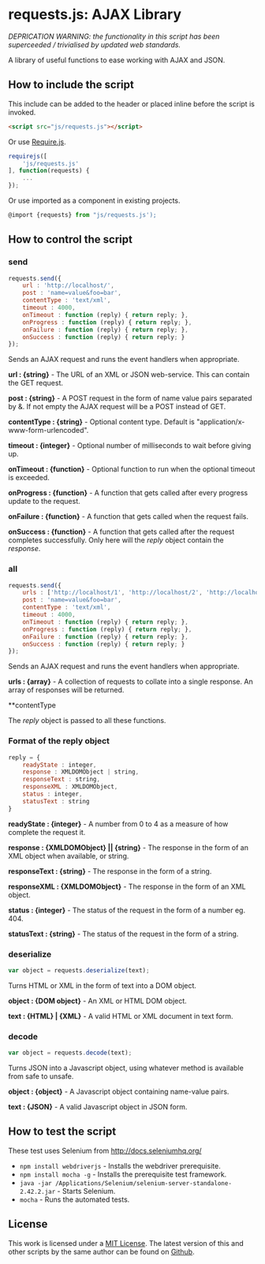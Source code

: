 # requests.js: AJAX Library

*DEPRICATION WARNING: the functionality in this script has been superceeded / trivialised by updated web standards.*

A library of useful functions to ease working with AJAX and JSON.

## How to include the script

This include can be added to the header or placed inline before the script is invoked.

```html
<script src="js/requests.js"></script>
```

Or use [Require.js](https://requirejs.org/).

```js
requirejs([
	'js/requests.js'
], function(requests) {
	...
});
```

Or use imported as a component in existing projects.

```js
@import {requests} from "js/requests.js');
```

## How to control the script

### send

```javascript
requests.send({
	url : 'http://localhost/',
	post : 'name=value&foo=bar',
	contentType : 'text/xml',
	timeout : 4000,
	onTimeout : function (reply) { return reply; },
	onProgress : function (reply) { return reply; },
	onFailure : function (reply) { return reply; },
	onSuccess : function (reply) { return reply; }
});
```

Sends an AJAX request and runs the event handlers when appropriate.

**url : {string}** - The URL of an XML or JSON web-service. This can contain the GET request.

**post : {string}** - A POST request in the form of name value pairs separated by &. If not empty the AJAX request will be a POST instead of GET.

**contentType : {string}** - Optional content type. Default is "application/x-www-form-urlencoded".

**timeout : {integer}** - Optional number of milliseconds to wait before giving up.

**onTimeout : {function}** - Optional function to run when the optional timeout is exceeded.

**onProgress : {function}** - A function that gets called after every progress update to the request.

**onFailure : {function}** - A function that gets called when the request fails.

**onSuccess : {function}** - A function that gets called after the request completes successfully. Only here will the *reply* object contain the *response*.


### all

```javascript
requests.send({
	urls : ['http://localhost/1', 'http://localhost/2', 'http://localhost/3'],
	post : 'name=value&foo=bar',
	contentType : 'text/xml',
	timeout : 4000,
	onTimeout : function (reply) { return reply; },
	onProgress : function (reply) { return reply; },
	onFailure : function (reply) { return reply; },
	onSuccess : function (reply) { return reply; }
});
```

Sends an AJAX request and runs the event handlers when appropriate.

**urls : {array}** - A collection of requests to collate into a single response. An array of responses will be returned.

**contentType

The *reply* object is passed to all these functions.

### Format of the reply object

```javascript
reply = {
	readyState : integer,
	response : XMLDOMObject | string,
	responseText : string,
	responseXML : XMLDOMObject,
	status : integer,
	statusText : string
}
```

**readyState : {integer}** - A number from 0 to 4 as a measure of how complete the request it.

**response : {XMLDOMObject} || {string}** - The response in the form of an XML object when available, or string.

**responseText : {string}** - The response in the form of a string.

**responseXML : {XMLDOMObject}** - The response in the form of an XML object.

**status : {integer}** - The status of the request in the form of a number eg. 404.

**statusText : {string}** - The status of the request in the form of a string.

### deserialize

```javascript
var object = requests.deserialize(text);
```

Turns HTML or XML in the form of text into a DOM object.

**object : {DOM object}** - An XML or HTML DOM object.

**text : {HTML} | {XML}** - A valid HTML or XML document in text form.

### decode

```javascript
var object = requests.decode(text);
```

Turns JSON into a Javascript object, using whatever method is available from safe to unsafe.

**object : {object}** - A Javascript object containing name-value pairs.

**text : {JSON}** - A valid Javascript object in JSON form.

## How to test the script

These test uses Selenium from http://docs.seleniumhq.org/

+ `npm install webdriverjs` - Installs the webdriver prerequisite.
+ `npm install mocha -g` - Installs the prerequisite test framework.
+ `java -jar /Applications/Selenium/selenium-server-standalone-2.42.2.jar` - Starts Selenium.
+ `mocha` - Runs the automated tests.

## License

This work is licensed under a [MIT License](https://opensource.org/licenses/MIT). The latest version of this and other scripts by the same author can be found on [Github](https://github.com/WoollyMittens).
